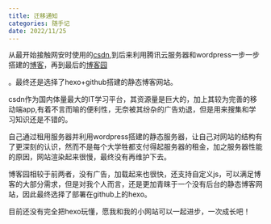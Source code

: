 ```yaml
---
title: 迁移通知
categories: 随手记
date: 2022/11/25
---
```


从最开始接触网安时使用的[csdn](https://blog.csdn.net/weixin_54448259?spm=1000.2115.3001.5343),到后来利用腾讯云服务器和wordpress一步一步搭建的[博客](https://www.perfectcqf.xyz/)，再到最后的[博客园](https://www.cnblogs.com/perfectcqf/)

。最终还是选择了hexo+github搭建的静态博客网站。

csdn作为国内体量最大的IT学习平台，其资源量是巨大的，加上其较为完善的移动端app,有着不言而喻的便利性，无奈被其纷杂的广告劝退，但是用来搜集和学习知识还是不错的。

自己通过租用服务器并利用wordpress搭建的静态服务器，让自己对网站的结构有了更深刻的认识，然而不是每个大学牲都支付得起服务器的租金，加之服务器性能的原因，网站渲染起来很慢，最终没有再维护下去。

博客园相较于前两者，没有广告，加载起来也很快，还支持自定义js，可以满足博客的大部分需求，但是对我个人而言，还是更加青睐于一个没有后台的静态博客网站，因此最终选择了部署在github上的hexo。

目前还没有完全把hexo玩懂，愿我和我的小网站可以一起进步，一次成长吧！
